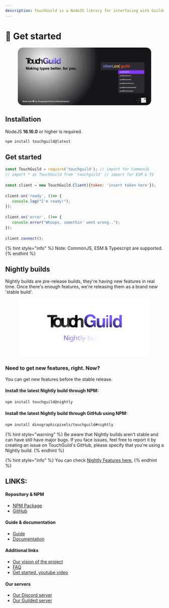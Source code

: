 ```yaml
---
description: TouchGuild is a NodeJS library for interfacing with Guilded.
---
```


# 🌟 Get started

<figure><img src=".gitbook/assets/touchguild-cradius.png" alt=""><figcaption></figcaption></figure>

## Installation

NodeJS **16.16.0** or higher is required.

```bash
npm install touchguild@latest
```

## Get started

```javascript
const TouchGuild = require('touchguild'); // import for CommonJS
// import * as TouchGuild from 'touchguild' // import for ESM & TS

const client = new TouchGuild.Client({token: 'insert token here'});

client.on('ready', ()=> {
   console.log("I'm ready!");
});

client.on('error', ()=> {
   console.error("Whoops, somethin' went wrong..");
});

client.connect();
```

{% hint style="info" %}
Note: CommonJS, ESM & Typescript are supported.
{% endhint %}

## Nightly builds

Nightly builds are pre-release builds, they're having new features in real time. Once there's enough features, we're releasing them as a brand new 'stable build'.

<figure><img src=".gitbook/assets/touchguild nightly.png" alt=""><figcaption></figcaption></figure>

### Need to get new features, right. Now?

You can get new features before the stable release.

#### Install the latest Nightly build through NPM:

```bash
npm install touchguild@nightly
```

#### Install the latest Nightly build through GitHub using NPM:

```bash
npm install dinographicpixels/touchguild#nightly
```

{% hint style="warning" %}
Be aware that Nightly builds aren't stable and can have still have major bugs. If you face issues, feel free to report it by creating an issue on TouchGuild's GitHub, please specify that you're using a Nightly build.
{% endhint %}

{% hint style="info" %}
You can check [Nightly Features here.](nightly/features/new-methods/new-client-methods.md)
{% endhint %}

## LINKS:

#### Repository & NPM

* [NPM Package](https://www.npmjs.com/package/touchguild)
* [GitHub](https://github.com/DinographicPixels/TouchGuild)

#### Guide & documentation

* [Guide](https://docs.touchguild.dinographicpixels.com/guide/get-started)
* [Documentation](https://docs.touchguild.dinographicpixels.com/documentation/home)

#### Additional links

* [Our vision of the project](https://docs.touchguild.dinographicpixels.com/misc/our-vision)
* [FAQ](https://docs.touchguild.dinographicpixels.com/misc/faq)
* [Get started, youtube video](https://www.youtube.com/watch?v=AUaiQRMjJZo)

#### Our servers

* [Our Discord server](https://discord.gg/UgPRaGRkrQ)
* [Our Guilded server](https://www.guilded.gg/i/ExPXPrwE)
